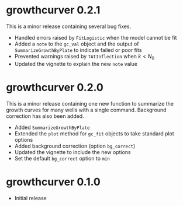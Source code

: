 # growthcurver 0.2.1

This is a minor release containing several bug fixes.

* Handled errors raised by `FitLogistic` when the model cannot be fit
* Added a `note` to the `gc_val` object and the output of 
  `SummarizeGrowthByPlate` to indicate failed or poor fits
* Prevented warnings raised by `TAtInflection` when $k < N_0$
* Updated the vignette to explain the new `note` value

# growthcurver 0.2.0

This is a minor release containing one new function to summarize the growth 
curves for many wells with a single command. Background correction has also
been added.

* Added `SummarizeGrowthByPlate` 
* Extended the `plot` method for `gc_fit` objects to take standard plot options
* Added background correction (option `bg_correct`)
* Updated the vignette to include the new options
* Set the default `bg_correct` option to `min`

# growthcurver 0.1.0

* Initial release

